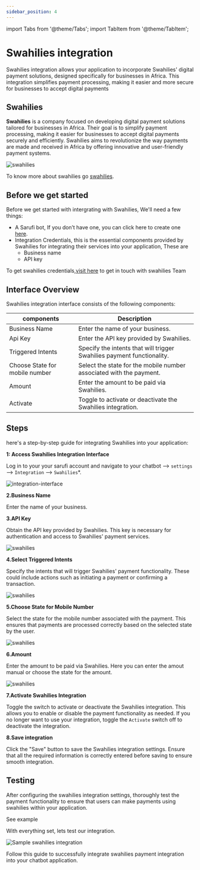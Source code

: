 ```yaml
---
sidebar_position: 4
---
```


import Tabs from '@theme/Tabs';
import TabItem from '@theme/TabItem';

# Swahilies integration
Swahilies integration allows your application to incorporate Swahilies' digital payment solutions, designed specifically for businesses in Africa. This integration simplifies payment processing, making it easier and more secure for businesses to accept digital payments

## Swahilies
**Swahilies** is a company focused on developing digital payment solutions tailored for businesses in Africa. Their goal is to simplify payment processing, making it easier for businesses to accept digital payments securely and efficiently. Swahilies aims to revolutionize the way payments are made and received in Africa by offering innovative and user-friendly payment systems.

![swahilies](/img/swahilies-image.png)

To know more about swahilies go  [swahilies](https://pay.swahilies.com/).

## Before we get started

Before we get started with intergrating with Swahilies, We'll need a few things:
- A Sarufi bot, If you don’t have one, you can click here to create one [here](https://sarufi.io).
- Integration Credentials, this is the essential components provided by Swahilies for integrating their services into your application, These are
    - Business  name
    - API key

To get swahilies credentials,[visit here](https://pay.swahilies.com/contact-us) to get in touch with swahilies Team
   
## Interface Overview

Swahilies integration interface consists of the following components:

| components                      | Description                                                               |
|------------------------------|---------------------------------------------------------------------------|
| Business Name                | Enter the name of your business.                                         |
| Api Key                      | Enter the API key provided by Swahilies.                                  |
| Triggered Intents            | Specify the intents that will trigger Swahilies payment functionality.     |
| Choose State for mobile number | Select the state for the mobile number associated with the payment.      |
| Amount                       | Enter the amount to be paid via Swahilies.                                |
| Activate                     | Toggle to activate or deactivate the Swahilies integration.               |



## Steps
here's a step-by-step guide for integrating Swahilies into your application:

**1: Access  Swahilies Integration Interface**

Log in to your your sarufi account and  navigate to  your chatbot --> `settings` --> `Integration` --> `Swahilies`*. 

![integration-interface](/img/integration_interface_image.png)

**2.Business Name**

Enter the name of your business.

**3.API Key**

Obtain the API key provided by Swahilies. This key is necessary for authentication and access to Swahilies' payment services.

![swahilies](/img/swahilies-interface.png)

**4.Select Triggered Intents**

Specify the intents that will trigger Swahilies' payment functionality. These could include actions such as initiating a payment or confirming a transaction.

![swahilies](/img/swahilies-interface2.png)

**5.Choose State for Mobile Number**

Select the state for the mobile number associated with the payment. This ensures that payments are processed correctly based on the selected state by the user.

![swahilies](/img/swahilies-interface3.png)

**6.Amount**

Enter the amount to be paid via Swahilies.  Here you can enter the amout manual or choose the state for the amount.

![swahilies](/img/swahilies-interface4.png)

**7.Activate Swahilies Integration**

Toggle the switch to activate or deactivate the Swahilies integration. This allows you to enable or disable the payment functionality as needed.
If you no longer want to use your integration, toggle the `Activate` switch off to deactivate the integration.

**8.Save integration**

Click the "Save" button to save the Swahilies integration settings. Ensure that all the required information is correctly entered before saving to ensure smooth integration.

## Testing

After configuring the swahilies integration settings, thoroughly test the payment functionality to ensure that users can make payments using swahilies within your application.

See example

With everything set, lets test our integration.

![Sample swahilies integration](/gif/Chatbot_integration_with_Swahilies.gif)

Follow this guide to successfully integrate swahilies payment integration into your chatbot application.
